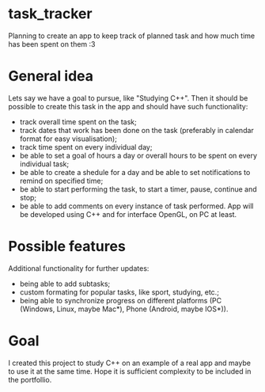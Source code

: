 # task_tracker
Planning to create an app to keep track of planned task and how much time has been spent on them :3

# General idea
  Lets say we have a goal to pursue, like "Studying C++". Then it should be possible to create this task in the app and should have such functionality:
 * track overall time spent on the task;
 * track dates that work has been done on the task (preferably in calendar format for easy visualisation);
 * track time spent on every individual day;
 * be able to set a goal of hours a day or overall hours to be spent on every individual task;
 * be able to create a shedule for a day and be able to set notifications to remind on specified time;
 * be able to start performing the task, to start a timer, pause, continue and stop;
 * be able to add comments on every instance of task performed.
  App will be developed using C++ and for interface OpenGL, on PC at least.

# Possible features
  Additional functionality for further updates:
 * being able to add subtasks;
 * custom formating for popular tasks, like sport, studying, etc.;
 * being able to synchronize progress on different platforms (PC (Windows, Linux, maybe Mac*), Phone (Android, maybe IOS*)).

# Goal
  I created this project to study C++ on an example of a real app and maybe to use it at the same time. Hope it is sufficient complexity to be included in the portfollio.
